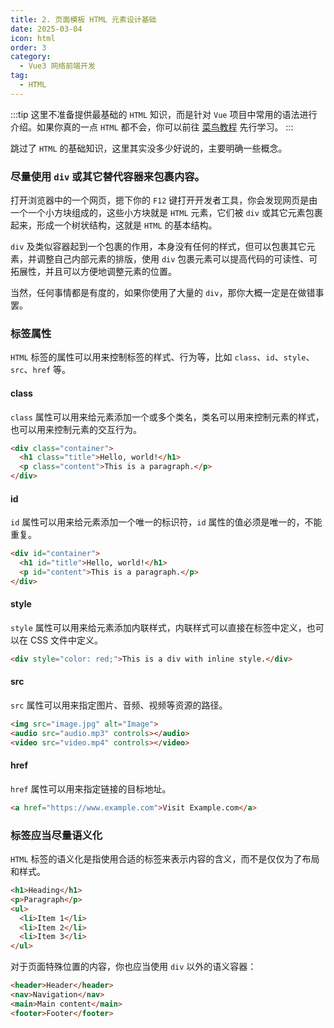 ```yaml
---
title: 2. 页面模板 HTML 元素设计基础
date: 2025-03-04
icon: html
order: 3
category:
  - Vue3 网络前端开发
tag:
  - HTML
---
```


:::tip
这里不准备提供最基础的 `HTML` 知识，而是针对 `Vue` 项目中常用的语法进行介绍。如果你真的一点 `HTML` 都不会，你可以前往 [菜鸟教程](https://www.runoob.com/html/html-tutorial.html) 先行学习。
:::

跳过了 `HTML` 的基础知识，这里其实没多少好说的，主要明确一些概念。

### 尽量使用 `div` 或其它替代容器来包裹内容。

打开浏览器中的一个网页，摁下你的 `F12` 键打开开发者工具，你会发现网页是由一个一个小方块组成的，这些小方块就是 `HTML` 元素，它们被 `div` 或其它元素包裹起来，形成一个树状结构，这就是 `HTML` 的基本结构。

`div` 及类似容器起到一个包裹的作用，本身没有任何的样式，但可以包裹其它元素，并调整自己内部元素的排版，使用 `div` 包裹元素可以提高代码的可读性、可拓展性，并且可以方便地调整元素的位置。

当然，任何事情都是有度的，如果你使用了大量的 `div`，那你大概一定是在做错事罢。

### 标签属性
`HTML` 标签的属性可以用来控制标签的样式、行为等，比如 `class`、`id`、`style`、`src`、`href` 等。

#### class
`class` 属性可以用来给元素添加一个或多个类名，类名可以用来控制元素的样式，也可以用来控制元素的交互行为。

```html
<div class="container">
  <h1 class="title">Hello, world!</h1>
  <p class="content">This is a paragraph.</p>
</div>
```

#### id
`id` 属性可以用来给元素添加一个唯一的标识符，`id` 属性的值必须是唯一的，不能重复。

```html
<div id="container">
  <h1 id="title">Hello, world!</h1>
  <p id="content">This is a paragraph.</p>
</div>
```

#### style
`style` 属性可以用来给元素添加内联样式，内联样式可以直接在标签中定义，也可以在 CSS 文件中定义。

```html
<div style="color: red;">This is a div with inline style.</div>
```

#### src
`src` 属性可以用来指定图片、音频、视频等资源的路径。

```html
<img src="image.jpg" alt="Image">
<audio src="audio.mp3" controls></audio>
<video src="video.mp4" controls></video>
```

#### href
`href` 属性可以用来指定链接的目标地址。

```html
<a href="https://www.example.com">Visit Example.com</a>
```

### 标签应当尽量语义化

`HTML` 标签的语义化是指使用合适的标签来表示内容的含义，而不是仅仅为了布局和样式。

```html
<h1>Heading</h1>
<p>Paragraph</p>
<ul>
  <li>Item 1</li>
  <li>Item 2</li>
  <li>Item 3</li>
</ul>
```

对于页面特殊位置的内容，你也应当使用 `div` 以外的语义容器：
```html
<header>Header</header>
<nav>Navigation</nav>
<main>Main content</main>
<footer>Footer</footer>
```
